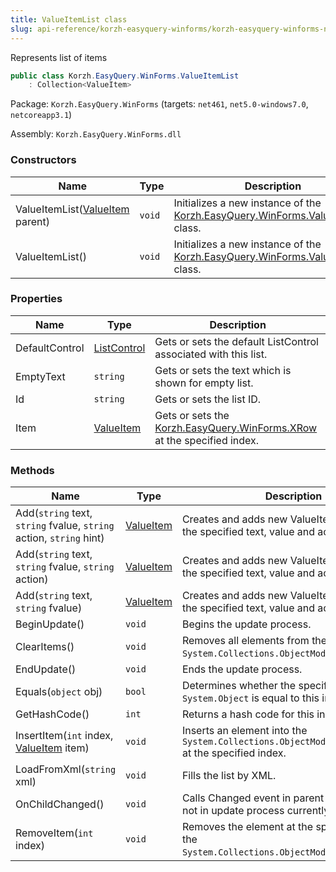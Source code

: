 ```yaml
---
title: ValueItemList class
slug: api-reference/korzh-easyquery-winforms/korzh-easyquery-winforms-namespace/valueitemlist-class
---
```

Represents list of items
```csharp
public class Korzh.EasyQuery.WinForms.ValueItemList
    : Collection<ValueItem>

```
Package: `Korzh.EasyQuery.WinForms` (targets: `net461`, `net5.0-windows7.0`, `netcoreapp3.1`)

Assembly: `Korzh.EasyQuery.WinForms.dll`

### Constructors

| Name | Type | Description | 
| --- | --- | --- | 
| ValueItemList([ValueItem](api-reference/korzh-easyquery-winforms/korzh-easyquery-winforms-namespace/valueitem-class) parent) | `void` | Initializes a new instance of the [Korzh.EasyQuery.WinForms.ValueItemList](api-reference/korzh-easyquery-winforms/korzh-easyquery-winforms-namespace/valueitemlist-class) class. | 
| ValueItemList() | `void` | Initializes a new instance of the [Korzh.EasyQuery.WinForms.ValueItemList](api-reference/korzh-easyquery-winforms/korzh-easyquery-winforms-namespace/valueitemlist-class) class. | 


### Properties

| Name | Type | Description | 
| --- | --- | --- | 
| DefaultControl | [ListControl](api-reference/korzh-easyquery-winforms/korzh-easyquery-winforms-namespace/listcontrol-class) | Gets or sets the default ListControl associated with this list. | 
| EmptyText | `string` | Gets or sets the text which is shown for empty list. | 
| Id | `string` | Gets or sets the list ID. | 
| Item | [ValueItem](api-reference/korzh-easyquery-winforms/korzh-easyquery-winforms-namespace/valueitem-class) | Gets or sets the [Korzh.EasyQuery.WinForms.XRow](api-reference/korzh-easyquery-winforms/korzh-easyquery-winforms-namespace/xrow-class) at the specified index. | 


### Methods

| Name | Type | Description | 
| --- | --- | --- | 
| Add(`string` text, `string` fvalue, `string` action, `string` hint) | [ValueItem](api-reference/korzh-easyquery-winforms/korzh-easyquery-winforms-namespace/valueitem-class) | Creates and adds new ValueItem object with the specified text, value and action. | 
| Add(`string` text, `string` fvalue, `string` action) | [ValueItem](api-reference/korzh-easyquery-winforms/korzh-easyquery-winforms-namespace/valueitem-class) | Creates and adds new ValueItem object with the specified text, value and action. | 
| Add(`string` text, `string` fvalue) | [ValueItem](api-reference/korzh-easyquery-winforms/korzh-easyquery-winforms-namespace/valueitem-class) | Creates and adds new ValueItem object with the specified text, value and action. | 
| BeginUpdate() | `void` | Begins the update process. | 
| ClearItems() | `void` | Removes all elements from the `System.Collections.ObjectModel.Collection'1`. | 
| EndUpdate() | `void` | Ends the update process. | 
| Equals(`object` obj) | `bool` | Determines whether the specified `System.Object` is equal to this instance. | 
| GetHashCode() | `int` | Returns a hash code for this instance. | 
| InsertItem(`int` index, [ValueItem](api-reference/korzh-easyquery-winforms/korzh-easyquery-winforms-namespace/valueitem-class) item) | `void` | Inserts an element into the `System.Collections.ObjectModel.Collection'1` at the specified index. | 
| LoadFromXml(`string` xml) | `void` | Fills the list by XML. | 
| OnChildChanged() | `void` | Calls Changed event in parent item (if we are not in update process currently). | 
| RemoveItem(`int` index) | `void` | Removes the element at the specified index of the `System.Collections.ObjectModel.Collection'1`. |